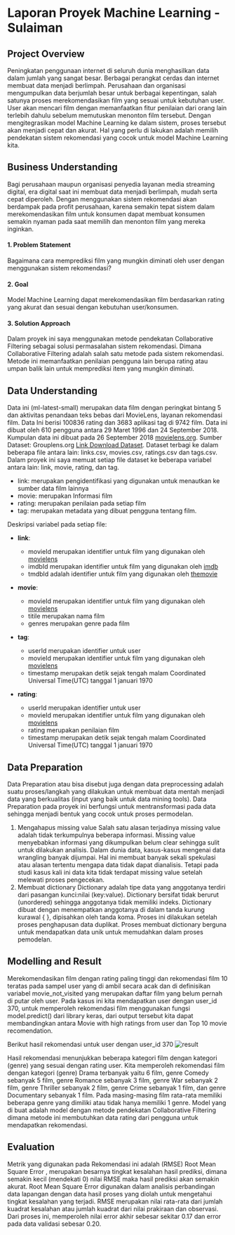 # Laporan Proyek Machine Learning - Sulaiman
## Project Overview
Peningkatan penggunaan internet di seluruh dunia menghasilkan data dalam jumlah yang sangat besar. Berbagai perangkat cerdas dan internet membuat data menjadi berlimpah. Perusahaan dan organisasi mengumpulkan data berjumlah besar untuk berbagai kepentingan, salah satunya proses merekomendasikan film yang sesuai untuk kebutuhan user. User akan mencari film dengan memanfaatkan fitur penilaian dari orang lain terlebih dahulu sebelum memutuskan menonton film tersebut. Dengan mengitegrasikan model Machine Learning ke dalam sistem, proses tersebut akan menjadi cepat dan akurat. Hal yang perlu di lakukan adalah memilih pendekatan sistem rekomendasi yang cocok untuk model Machine Learning kita.

## Business Understanding
Bagi perusahaan maupun organisasi penyedia layanan media streaming digital, era digital saat ini membuat data menjadi berlimpah, mudah serta cepat diperoleh. Dengan menggunakan sistem rekomendasi akan berdampak pada profit perusahaan, karena semakin tepat sistem dalam merekomendasikan film untuk konsumen dapat membuat konsumen semakin nyaman pada saat memilih dan menonton film yang mereka inginkan. 
#### 1. Problem Statement
Bagaimana cara memprediksi film yang mungkin diminati oleh user dengan menggunakan sistem rekomendasi?
#### 2. Goal
Model Machine Learning dapat merekomendasikan film berdasarkan rating yang akurat dan sesuai dengan kebutuhan user/konsumen.
#### 3. Solution Approach
Dalam proyek ini saya menggunakan metode pendekatan Collaborative Filtering sebagai solusi permasalahan sistem rekomendasi. Dimana Collaborative Filtering adalah salah satu metode pada sistem rekomendasi. Metode ini memanfaatkan penilaian pengguna lain berupa rating atau umpan balik lain untuk memprediksi item yang mungkin diminati.
## Data Understanding
Data ini (ml-latest-small) merupakan data film dengan peringkat bintang 5 dan aktivitas penandaan teks bebas dari MovieLens, layanan rekomendasi film. Data Ini berisi 100836 rating dan 3683 aplikasi tag di 9742 film. Data ini dibuat oleh 610 pengguna antara 29 Maret 1996 dan 24 September 2018. Kumpulan data ini dibuat pada 26 September 2018 [movielens.org](https://movielens.org).
Sumber Dataset: Grouplens.org
[Link Download Dataset](https://files.grouplens.org/datasets/movielens/ml-latest-small.zip)\.
Dataset terbagi ke dalam beberapa file antara lain: links.csv, movies.csv, ratings.csv dan tags.csv. Dalam proyek ini saya memuat setiap file dataset ke beberapa variabel antara lain: link, movie, rating, dan tag.
- link: merupakan pengidentifikasi yang digunakan untuk menautkan ke sumber data film lainnya
- movie: merupakan Informasi film
- rating: merupakan penilaian pada setiap film
- tag: merupakan metadata yang dibuat pengguna tentang film.

Deskripsi variabel pada setiap file:
- **link**:
    - movieId merupakan identifier untuk film yang digunakan oleh [movielens](https://movielens.org)
    - imdbId merupakan identifier untuk film yang digunakan oleh  [imdb](http://www.imdb.com)
    - tmdbId adalah identifier untuk film yang digunakan oleh  [themovie](https://www.themoviedb.org)

- **movie**:
    - movieId merupakan identifier untuk film yang digunakan oleh [movielens](https://movielens.org)
    - titile merupakan nama film
    - genres merupakan genre pada film

- **tag**:
    - userId merupakan identifier untuk user
    - movieId merupakan identifier untuk film yang digunakan oleh [movielens](https://movielens.org)
    - timestamp merupakan detik sejak tengah malam Coordinated Universal Time(UTC)   tanggal 1 januari 1970

- **rating**:
    - userId merupakan identifier untuk user
    - movieId merupakan identifier untuk film yang digunakan oleh [movielens](https://movielens.org)
    - rating merupakan penilaian film
    - timestamp merupakan detik sejak tengah malam Coordinated Universal Time(UTC) tanggal 1 januari 1970

## Data Preparation
Data Preparation atau bisa disebut juga dengan data preprocessing adalah suatu proses/langkah yang dilakukan untuk membuat data mentah menjadi data yang berkualitas (input yang baik untuk data mining tools)\.
Data Preparation pada proyek ini berfungsi untuk mentransformasi pada data sehingga menjadi bentuk yang cocok untuk proses permodelan.
1. Mengahapus missing value
Salah satu alasan terjadinya missing value adalah tidak terkumpulnya beberapa informasi. Missing value menyebabkan informasi yang dikumpulkan belum clear sehingga sulit untuk dilakukan analisis\. Dalam dunia data, kasus-kasus mengenai data wrangling banyak dijumpai. Hal ini membuat banyak sekali spekulasi atau alasan tertentu mengapa data tidak dapat dianalisis\. Tetapi pada studi kasus kali ini data kita tidak terdapat missing value setelah melewati proses pengecekan.
2. Membuat dictionary
Dictionary adalah tipe data yang anggotanya terdiri dari pasangan kunci:nilai (key:value). Dictionary bersifat tidak berurut (unordered) sehingga anggotanya tidak memiliki indeks. Dictionary dibuat dengan menempatkan anggotanya di dalam tanda kurung kurawal { }, dipisahkan oleh tanda koma\. Proses ini dilakukan setelah proses penghapusan data duplikat. Proses membuat dictionary berguna untuk mendapatkan data unik untuk memudahkan dalam proses pemodelan.

## Modelling and Result
Merekomendasikan film dengan rating paling tinggi dan rekomendasi film 10 teratas pada sampel user yang di ambil secara acak dan di definisikan variabel movie_not_visited yang merupakan daftar film yang belum pernah di putar oleh user\. Pada kasus ini kita mendapatkan user dengan user_id 370, untuk memperoleh rekomendasi film menggunakan fungsi model.predict() dari library keras, dari output tersebut kita dapat membandingkan antara Movie with high ratings from user dan Top 10 movie recomendation\. 

Berikut hasil rekomendasi untuk user dengan user_id 370
![result](https://user-images.githubusercontent.com/68630117/139597593-37c09884-57e7-481c-9de2-f2672e79243b.JPG)


Hasil rekomendasi menunjukkan beberapa kategori film dengan kategori (genre) yang sesuai dengan rating user. Kita memperoleh rekomendasi film dengan kategori (genre) Drama terbanyak yaitu 6 film, genre Comedy sebanyak 5 film, genre Romance sebanyak 3 film, genre War sebanyak 2 film, genre Thriller sebanyak 2 film, genre Crime sebanyak 1 film, dan genre Documentary sebanyak 1 film. Pada masing-masing film  rata-rata memiliki beberapa genre yang dimiliki atau tidak hanya memiliki 1 genre\.
Model yang di buat adalah model dengan metode pendekatan Collaborative Filtering dimana metode ini membutuhkan data rating dari pengguna untuk mendapatkan rekomendasi.

## Evaluation
Metrik yang digunakan pada Rekomendasi ini adalah (RMSE) Root Mean Square Error , merupakan besarnya tingkat kesalahan hasil prediksi, dimana semakin kecil (mendekati 0) nilai RMSE maka hasil prediksi akan semakin akurat. Root Mean Square Error digunakan dalam analisis perbandingan data lapangan dengan data hasil proses yang diolah untuk mengetahui tingkat kesalahan yang terjadi. RMSE merupakan nilai rata-rata dari jumlah kuadrat kesalahan atau jumlah kuadrat dari nilai prakiraan dan observasi. Dari proses ini, memperoleh nilai error akhir sebesar sekitar 0.17 dan error pada data validasi sebesar 0.20.



